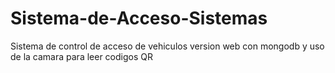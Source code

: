 # Sistema-de-Acceso-Sistemas
Sistema de control de acceso de vehiculos version web con mongodb y uso de la camara para leer codigos QR
